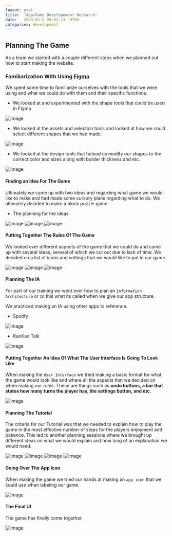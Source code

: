 ```yaml
---
layout: post
title:  "App/Game Developement Research"
date:   2023-02-8 20:02:13 -0700
categories: development
---
```


## Planning The Game

As a team we started with a couple different steps when we planned out how to start making the website.

### Familiarization With Using [Figma](https://www.figma.com/files/recent?fuid=1213707683867090178)

We spent some time to familiarize ourselves with the tools that we were using and what we could do with them and their specific functions.

- We looked at and experimented with the shape tools that could be used in Figma

![image](https://res.cloudinary.com/dgwjrp9pb/image/upload/v1680310096/Image_3-31-23_at_6.38_PM_vnetsg.jpg)

- We looked at the assets and selection tools and looked at how we could select different shapes that we had made.

![image](https://res.cloudinary.com/dgwjrp9pb/image/upload/v1680310158/Image_3-31-23_at_6.38_PM_yeuwup.jpg)

- We looked at the design tools that helped us modify our shapes to the correct color and sizes along with border thickness and etc.

![image](https://res.cloudinary.com/dgwjrp9pb/image/upload/v1680310173/Image_3-31-23_at_6.38_PM_omgkqn.jpg)

#### Finding an Idea For The Game

Ultimately we came up with two ideas and regarding what game we would like to make and had made some cursory plans regarding what to do. We ultimately decided to make a block puzzle game.

- The planning for the ideas

![image](https://res.cloudinary.com/dgwjrp9pb/image/upload/v1680310337/Screen_Shot_2023-03-31_at_6.51.12_PM_cepnoh.png)
![image](https://res.cloudinary.com/dgwjrp9pb/image/upload/v1680310329/Screen_Shot_2023-03-31_at_6.51.04_PM_k1ctwd.png)
![image](https://res.cloudinary.com/dgwjrp9pb/image/upload/v1680310320/Screen_Shot_2023-03-31_at_6.50.55_PM_s7y8ez.png)

#### Putting Together The Rules Of The Game

We looked over different aspects of the game that we could do and came up with several ideas, several of which we cut out due to lack of time. We decided on a list of icons and settings that we would like to put in our game.

![image](https://res.cloudinary.com/dgwjrp9pb/image/upload/v1680310545/Screen_Shot_2023-03-31_at_6.54.40_PM_foph7f.png)
![image](https://res.cloudinary.com/dgwjrp9pb/image/upload/v1680310597/Screen_Shot_2023-03-31_at_6.55.32_PM_rx4ifr.png)
![image](https://res.cloudinary.com/dgwjrp9pb/image/upload/v1680310632/Screen_Shot_2023-03-31_at_6.56.07_PM_fdo74n.png)

#### Planning The IA

For part of our training we went over how to plan an `Information Architecture` or `IA` this what its called when we give our app structure.

We practiced making an IA using other apps to reference.

- Spotify

![image](https://res.cloudinary.com/dgwjrp9pb/image/upload/v1680310705/Screen_Shot_2023-03-31_at_6.57.20_PM_abh0k6.png)

- KaoKao Talk

![image](https://res.cloudinary.com/dgwjrp9pb/image/upload/v1680310695/Screen_Shot_2023-03-31_at_6.57.08_PM_pfsxii.png)

#### Putting Together An Idea Of What The User Interface Is Going To Look Like

When making the `User Interface` we tried making a basic format for what the game would look like and where all the aspects that we decided on when making our rules. These are things such as **undo buttons, a bar that states how many turns the player has, the settings button, and etc**.

![image]()

#### Planning The Tutorial

The criteria for our Tutorial was that we needed to explain how to play the game in the most effective number of steps for the players enjoyment and patience. This led to another planning sessions where we brought up different ideas on what we would explain and how long of an explanation we would need.

![image](https://res.cloudinary.com/dgwjrp9pb/image/upload/v1680310884/Screen_Shot_2023-03-31_at_7.00.19_PM_xes8u2.png)
![image](https://res.cloudinary.com/dgwjrp9pb/image/upload/v1680310902/Screen_Shot_2023-03-31_at_7.00.37_PM_tycr5g.png)
![image](https://res.cloudinary.com/dgwjrp9pb/image/upload/v1680310911/Screen_Shot_2023-03-31_at_7.00.45_PM_n3w305.png)
![image](https://res.cloudinary.com/dgwjrp9pb/image/upload/v1680311105/Screen_Shot_2023-03-31_at_7.04.00_PM_kdsapy.png)

#### Going Over The App Icon

When making the game we tried our hands at making an `app icon` that we could use when labeling our game.

![image](https://res.cloudinary.com/dgwjrp9pb/image/upload/v1680311144/Screen_Shot_2023-03-31_at_7.04.39_PM_y6mhnp.png)

#### The Final UI

The game has finally come together.

![image](https://res.cloudinary.com/dgwjrp9pb/image/upload/v1680311169/Screen_Shot_2023-03-31_at_7.05.04_PM_n5h570.png)
